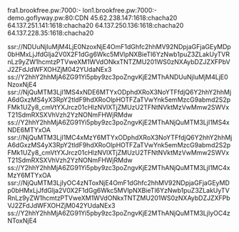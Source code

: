 fra1.brookfree.pw:7000:-
lon1.brookfree.pw:7000:-
demo.goflyway.pw:80:CDN
45.62.238.147:1618:chacha20
64.137.251.141:1618:chacha20
64.137.250.136:1618:chacha20
64.137.228.35:1618:chacha20
 
ssr://NDUuNjIuMjM4LjE0NzoxNjE4OmF1dGhfc2hhMV92NDpjaGFjaGEyMDp0bHMxLjJfdGlja2V0X2F1dGg6Wkc5MVlpNXBieTl6YzNwb1puZ3ZLakUyTVRnLz9yZW1hcmtzPTVweXM1WVdONkxTNTZMU201WS0zNXAybDZJZXFPbVJ2ZFdJdWFXOHZjM042YUdaNEx3
ss://Y2hhY2hhMjA6ZG91Yi5pby9zc3poZngvKjE2MThANDUuNjIuMjM4LjE0NzoxNjE4
ssr://NjQuMTM3LjI1MS4xNDE6MTYxODphdXRoX3NoYTFfdjQ6Y2hhY2hhMjA6dGxzMS4yX3RpY2tldF9hdXRoOlpHOTFZaTVwYnk5emMzcG9abmd2S2pFMk1UZy8_cmVtYXJrcz01cHlzNVlXTjZMUzU2TFNtNVktMzVwMmw2SWVxT21SdmRXSXVhVzh2YzNONmFHWjRMdw
ss://Y2hhY2hhMjA6ZG91Yi5pby9zc3poZngvKjE2MThANjQuMTM3LjI1MS4xNDE6MTYxOA
ssr://NjQuMTM3LjI1MC4xMzY6MTYxODphdXRoX3NoYTFfdjQ6Y2hhY2hhMjA6dGxzMS4yX3RpY2tldF9hdXRoOlpHOTFZaTVwYnk5emMzcG9abmd2S2pFMk1UZy8_cmVtYXJrcz01cHlzNVlXTjZMUzU2TFNtNVktMzVwMmw2SWVxT21SdmRXSXVhVzh2YzNONmFHWjRMdw
ss://Y2hhY2hhMjA6ZG91Yi5pby9zc3poZngvKjE2MThANjQuMTM3LjI1MC4xMzY6MTYxOA
ssr://NjQuMTM3LjIyOC4zNToxNjE4OmF1dGhfc2hhMV92NDpjaGFjaGEyMDp0bHMxLjJfdGlja2V0X2F1dGg6Wkc5MVlpNXBieTl6YzNwb1puZ3ZLakUyTVRnLz9yZW1hcmtzPTVweXM1WVdONkxTNTZMU201WS0zNXAybDZJZXFPbVJ2ZFdJdWFXOHZjM042YUdaNEx3
ss://Y2hhY2hhMjA6ZG91Yi5pby9zc3poZngvKjE2MThANjQuMTM3LjIyOC4zNToxNjE4
 
